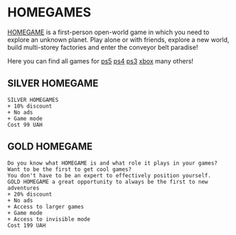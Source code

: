 # HOMEGAMES

[HOMEGAME](https://choosealicense.com/licenses/mit/) is a first-person open-world game in which you need to explore an unknown planet. Play alone or with friends, explore a new world, build multi-storey factories and enter the conveyor belt paradise!

Here you can find all games for [ps5](https://www.playstation.com/uk-ua/ps5/) [ps4](https://www.playstation.com/uk-ua/ps4/) [ps3](https://www.playstation.com/uk-ua/ps3/) [xbox](https://www.xbox.com/ru-RUand) many others!

## SILVER HOMEGAME

```
SILVER HOMEGAMES
+ 10% discount
+ No ads
+ Game mode
Cost 99 UAH
```

## GOLD HOMEGAME

```
Do you know what HOMEGAME is and what role it plays in your games?
Want to be the first to get cool games?
You don't have to be an expert to effectively position yourself.
GOLD HOMEGAME a great opportunity to always be the first to new adventures
+ 20% discount
+ No ads
+ Access to larger games
+ Game mode
+ Access to invisible mode
Cost 199 UAH
```


